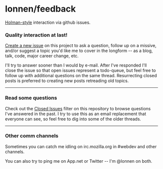 # lonnen/feedback

[Holman-style](https://github.com/holman/feedback) interaction via github issues.

### Quality interaction at last!

[Create a new issue](https://github.com/lonnen/feedback/issues/new) on this
project to ask a question, follow up on a missive, and/or suggest a topic you'd
like me to cover in the longform -- as a blog, talk, code, major career change, etc.

I'll try to answer sooner than I would by e-mail. After I've responded I'll close
the issue so that open issues represent a todo-queue, but feel free to follow up with
additional questions on the same thread. Resurrecting closed posts is preferred to
creating new posts retreading old topics.

---

### Read some questions

Check out the [Closed Issues](https://github.com/lonnen/feedback/issues?sort=created&direction=desc&state=closed&page=1)
filter on this repository to browse questions I've answered in the past. I try
to use this as an email replacement that everyone can see, so feel free to dig
into some of the older threads.

---

### Other comm channels

Sometimes you can catch me idling on irc.mozilla.org in #webdev and other channels. 

You can also try to ping me on App.net or Twitter -- I'm @lonnen on both.